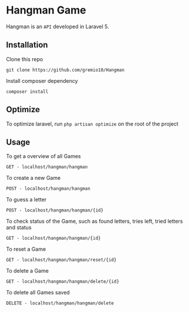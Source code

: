 # Hangman Game

Hangman is an `API` developed in Laravel 5.

## Installation

Clone this repo

```git clone https://github.com/gremio10/Hangman```

Install composer dependency

```composer install```

## Optimize

To optimize laravel, run ```php artisan optimize``` on the root of the project

## Usage

To get a overview of all Games

```GET - localhost/hangman/hangman```

To create a new Game

```POST - localhost/hangman/hangman```

To guess a letter

```POST - localhost/hangman/hangman/{id}```

To check status of the Game, such as found letters, tries left, tried letters and status

```GET - localhost/hangman/hangman/{id}```

To reset a Game

```GET - localhost/hangman/hangman/reset/{id}```

To delete a Game

```GET - localhost/hangman/hangman/delete/{id}```

To delete all Games saved

```DELETE - localhost/hangman/hangman/delete```